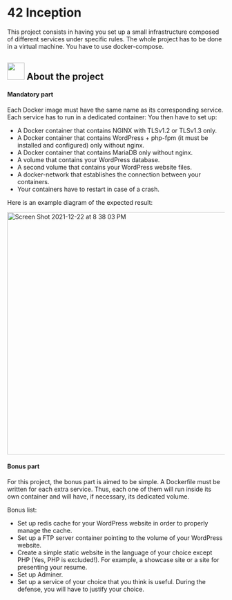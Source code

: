 # 42 Inception

This project consists in having you set up a small infrastructure composed of different
services under specific rules. The whole project has to be done in a virtual machine. You
have to use docker-compose.

## <img src="https://www.docker.com/sites/default/files/d8/2019-07/vertical-logo-monochromatic.png"  width="40px"> About the project

#### Mandatory part

Each Docker image must have the same name as its corresponding service.
Each service has to run in a dedicated container:
  You then have to set up:
  - A Docker container that contains NGINX with TLSv1.2 or TLSv1.3 only.
  - A Docker container that contains WordPress + php-fpm (it must be installed and configured) only without nginx.
  - A Docker container that contains MariaDB only without nginx.
  - A volume that contains your WordPress database.
  - A second volume that contains your WordPress website files.
  - A docker-network that establishes the connection between your containers.
  - Your containers have to restart in case of a crash.

Here is an example diagram of the expected result:

<img width="562" alt="Screen Shot 2021-12-22 at 8 38 03 PM" src="https://user-images.githubusercontent.com/54292953/147146268-a616f39a-3f16-41f8-80c9-db5494c3dfe7.png">

#### Bonus part

For this project, the bonus part is aimed to be simple.
A Dockerfile must be written for each extra service. Thus, each one of them will run
inside its own container and will have, if necessary, its dedicated volume.

Bonus list:
   - Set up redis cache for your WordPress website in order to properly manage the
cache.
   - Set up a FTP server container pointing to the volume of your WordPress website.
   - Create a simple static website in the language of your choice except PHP (Yes, PHP
is excluded!). For example, a showcase site or a site for presenting your resume.
   - Set up Adminer.
   - Set up a service of your choice that you think is useful. During the defense, you
will have to justify your choice.

